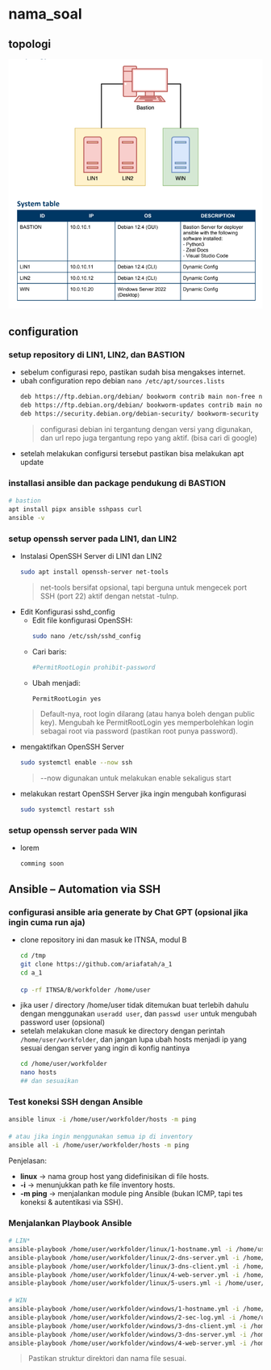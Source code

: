 # nama_soal
## topologi
![alt text](images/readme/image.png)

## configuration
### setup repository di LIN1, LIN2, dan BASTION
- sebelum configurasi repo, pastikan sudah bisa mengakses internet.
- ubah configuration repo debian 
  ```nano /etc/apt/sources.lists```
  ```bash
  deb https://ftp.debian.org/debian/ bookworm contrib main non-free non-free-firmware
  deb https://ftp.debian.org/debian/ bookworm-updates contrib main non-free non-free-firmware
  deb https://security.debian.org/debian-security/ bookworm-security contrib main non-free non-free-firmware
  ```
  > configurasi debian ini tergantung dengan versi yang digunakan, dan url repo juga tergantung repo yang aktif. (bisa cari di google)
- setelah melakukan configursi tersebut pastikan bisa melakukan apt update

### installasi ansible dan package pendukung di BASTION
```bash
# bastion
apt install pipx ansible sshpass curl
ansible -v
```

### setup openssh server pada LIN1, dan LIN2
- Instalasi OpenSSH Server di LIN1 dan LIN2
  ```bash
  sudo apt install openssh-server net-tools
  ```
  > net-tools bersifat opsional, tapi berguna untuk mengecek port SSH (port 22) aktif dengan netstat -tulnp.
- Edit Konfigurasi sshd_config
  - Edit file konfigurasi OpenSSH:
    ```bash
    sudo nano /etc/ssh/sshd_config
    ```
  - Cari baris:
    ```bash
    #PermitRootLogin prohibit-password
    ```
  - Ubah menjadi:
    ```bash
    PermitRootLogin yes
    ```
  > Default-nya, root login dilarang (atau hanya boleh dengan public key). 
  Mengubah ke PermitRootLogin yes memperbolehkan login sebagai root via password (pastikan root punya password).
- mengaktifkan OpenSSH Server
  ```bash
  sudo systemctl enable --now ssh
  ```
  > --now digunakan untuk melakukan enable sekaligus start
- melakukan restart OpenSSH Server jika ingin mengubah konfigurasi
  ```bash
  sudo systemctl restart ssh
  ```

### setup openssh server pada WIN
- lorem
  ```bash
  comming soon
  ```

## Ansible – Automation via SSH
### configurasi ansible aria generate by Chat GPT (opsional jika ingin cuma run aja)
- clone repository ini dan masuk ke ITNSA, modul B
  ```bash
  cd /tmp
  git clone https://github.com/ariafatah/a_1
  cd a_1

  cp -rf ITNSA/B/workfolder /home/user
  ```
- jika user / directory /home/user tidak ditemukan buat terlebih dahulu dengan menggunakan ```useradd user```, dan ```passwd user``` untuk mengubah password user (opsional)
- setelah melakukan clone masuk ke directory dengan perintah ```/home/user/workfolder```, dan jangan lupa ubah hosts menjadi ip yang sesuai dengan server yang ingin di konfig nantinya
  ```bash
  cd /home/user/workfolder
  nano hosts
  ## dan sesuaikan
  ```

### Test koneksi SSH dengan Ansible
```bash
ansible linux -i /home/user/workfolder/hosts -m ping

# atau jika ingin menggunakan semua ip di inventory
ansible all -i /home/user/workfolder/hosts -m ping
```
Penjelasan:
- **linux** → nama group host yang didefinisikan di file hosts.
- **-i** → menunjukkan path ke file inventory hosts.
- **-m ping** → menjalankan module ping Ansible (bukan ICMP, tapi tes koneksi & autentikasi via SSH).

### Menjalankan Playbook Ansible
```bash
# LIN*
ansible-playbook /home/user/workfolder/linux/1-hostname.yml -i /home/user/workfolder/hosts
ansible-playbook /home/user/workfolder/linux/2-dns-server.yml -i /home/user/workfolder/hosts
ansible-playbook /home/user/workfolder/linux/3-dns-client.yml -i /home/user/workfolder/hosts
ansible-playbook /home/user/workfolder/linux/4-web-server.yml -i /home/user/workfolder/hosts
ansible-playbook /home/user/workfolder/linux/5-users.yml -i /home/user/workfolder/hosts

# WIN
ansible-playbook /home/user/workfolder/windows/1-hostname.yml -i /home/user/workfolder/hosts
ansible-playbook /home/user/workfolder/windows/2-sec-log.yml -i /home/user/workfolder/hosts
ansible-playbook /home/user/workfolder/windows/3-dns-client.yml -i /home/user/workfolder/hosts
ansible-playbook /home/user/workfolder/windows/3-dns-server.yml -i /home/user/workfolder/hosts
ansible-playbook /home/user/workfolder/windows/4-web-server.yml -i /home/user/workfolder/hosts

```
> Pastikan struktur direktori dan nama file sesuai.


<!-- 
## linux-bastion ( ansible )
```bash
## install ansible
apt install pipx ansible sshpass curl
git clone https://github.com/ariafatah0711/a_1
cd a_1

# test connection with ansible
ansible linux -i IT_NSA/workfolder/hosts -m ping

# use workfolder
ansible-playbook ITNSA/workfolder/linux/1-hostname.yml -i IT_NSA/workfolder/hosts
ansible-playbook ITNSA/workfolder/linux/2-dns-server.yml -i IT_NSA/workfolder/hosts
ansible-playbook ITNSA/workfolder/linux/3-dns-client.yml -i IT_NSA/workfolder/hosts
ansible-playbook ITNSA/workfolder/linux/4-web-server.yml -i IT_NSA/workfolder/hosts
ansible-playbook ITNSA/workfolder/linux/5-users.yml -i IT_NSA/workfolder/hosts
```

## linux debian
```bash
# setup repo
nano /etc/apt/sources.lists
###
deb https://ftp.debian.org/debian/ bookworm contrib main non-free non-free-firmware
deb https://ftp.debian.org/debian/ bookworm-updates contrib main non-free non-free-firmware
deb https://security.debian.org/debian-security/ bookworm-security contrib main non-free non-free-firmware
###

# setup sshd
apt install openssh-server curl net-tools
nano /etc/ssh/sshd_config
##
# ubah bagian permitrootlogin menjadi yes
##

systemctl enable --now ssh
```

## windows server
```bash
# none
``` -->